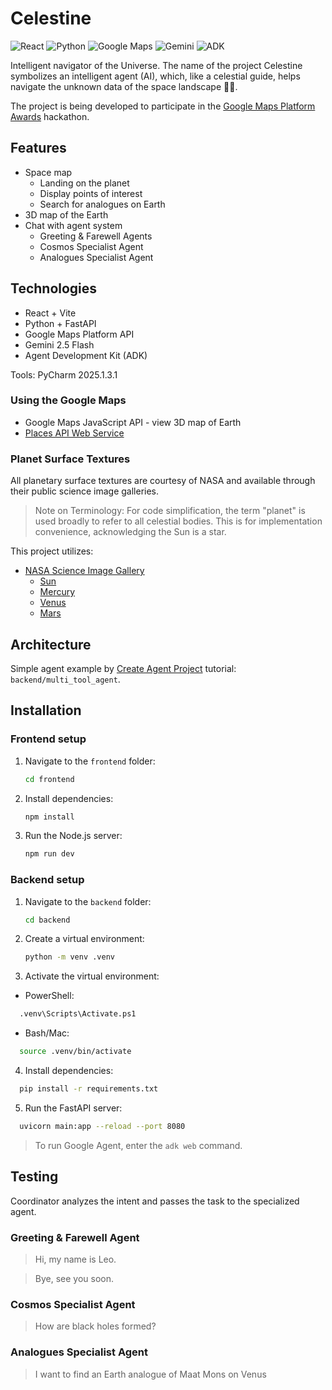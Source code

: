 # Celestine

![React](https://img.shields.io/badge/frontend-React-61DAFB?logo=react&logoColor=white)
![Python](https://img.shields.io/badge/backend-Python-3776AB?logo=python&logoColor=white)
![Google Maps](https://img.shields.io/badge/API-Google%20Maps%20Platform-4285F4?logo=googlemaps&logoColor=white)
![Gemini](https://img.shields.io/badge/AI-Gemini%202.5%20Flash-673AB7?logo=google&logoColor=white)
![ADK](https://img.shields.io/badge/Agent%20Development%20Kit-ADK-34A853?logo=googlecloud&logoColor=white)

Intelligent navigator of the Universe. The name of the project Celestine symbolizes an intelligent agent (AI), which, like a celestial guide, helps navigate the unknown data of the space landscape 🧑‍🚀.

The project is being developed to participate in the [Google Maps Platform Awards](https://devpost.com/software/celestine-rg16km) hackathon.

## Features

- Space map
  - Landing on the planet
  - Display points of interest
  - Search for analogues on Earth
- 3D map of the Earth
- Chat with agent system
  - Greeting & Farewell Agents
  - Cosmos Specialist Agent
  - Analogues Specialist Agent

## Technologies

- React + Vite
- Python + FastAPI
- Google Maps Platform API
- Gemini 2.5 Flash
- Agent Development Kit (ADK)

Tools: PyCharm 2025.1.3.1

### Using the Google Maps

- Google Maps JavaScript API - view 3D map of Earth
- [Places API Web Service](https://developers.google.com/maps/documentation/places/web-service)

### Planet Surface Textures

All planetary surface textures are courtesy of NASA and available through their public science image galleries.

> Note on Terminology: For code simplification, the term "planet" is used broadly to refer to all celestial bodies.
This is for implementation convenience, acknowledging the Sun is a star.

This project utilizes:

- [NASA Science Image Gallery](https://science.nasa.gov/gallery)
  - [Sun](https://science.nasa.gov/image-detail/amf-gsfc_20171208_archive_e001435/)
  - [Mercury](https://science.nasa.gov/image-detail/pia19422-mercury/)
  - [Venus](https://science.nasa.gov/image-detail/amf-ba0639bb-149b-4e6a-91c7-be0b928c7897/)
  - [Mars](https://science.nasa.gov/image-detail/amf-pia02653/)

## Architecture

Simple agent example by [Create Agent Project](https://google.github.io/adk-docs/get-started/quickstart/#create-agent-project) tutorial: `backend/multi_tool_agent`.

## Installation

### Frontend setup

1. Navigate to the `frontend` folder:
    ```bash  
    cd frontend
    ```

2. Install dependencies:
    ```bash
    npm install
    ```

3. Run the Node.js server:
    ```bash
    npm run dev
    ```

### Backend setup

1. Navigate to the `backend` folder:
    ```bash  
    cd backend
    ```

2. Create a virtual environment:
    ```bash  
    python -m venv .venv 
    ```

3. Activate the virtual environment:
- PowerShell:
```bash  
  .venv\Scripts\Activate.ps1  
 ``` 
- Bash/Mac:
```bash  
  source .venv/bin/activate
  ```

4. Install dependencies:
```bash  
  pip install -r requirements.txt
 ``` 

5. Run the FastAPI server:
```bash  
  uvicorn main:app --reload --port 8080
 ``` 

> To run Google Agent, enter the `adk web` command.

## Testing

Coordinator analyzes the intent and passes the task to the specialized agent.

### Greeting & Farewell Agent

> Hi, my name is Leo.

> Bye, see you soon.

### Cosmos Specialist Agent

> How are black holes formed?

### Analogues Specialist Agent

> I want to find an Earth analogue of Maat Mons on Venus